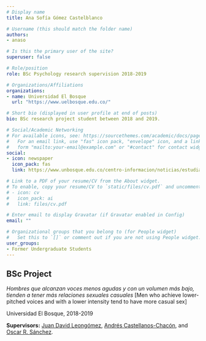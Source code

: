 ```yaml
---
# Display name
title: Ana Sofía Gómez Castelblanco

# Username (this should match the folder name)
authors:
- anaso

# Is this the primary user of the site?
superuser: false

# Role/position
role: BSc Psychology research supervision 2018-2019

# Organizations/Affiliations
organizations:
- name: Universidad El Bosque
  url: "https://www.uelbosque.edu.co/"

# Short bio (displayed in user profile at end of posts)
bio: BSc research project student between 2018 and 2019.

# Social/Academic Networking
# For available icons, see: https://sourcethemes.com/academic/docs/page-builder/#icons
#   For an email link, use "fas" icon pack, "envelope" icon, and a link in the
#   form "mailto:your-email@example.com" or "#contact" for contact widget.
social:
- icon: newspaper
  icon_pack: fas
  link: https://www.unbosque.edu.co/centro-informacion/noticias/estudiante-de-psicologia-obtuvo-reconocimiento-analizando-poblacion

# Link to a PDF of your resume/CV from the About widget.
# To enable, copy your resume/CV to `static/files/cv.pdf` and uncomment the lines below.
# - icon: cv
#   icon_pack: ai
#   link: files/cv.pdf

# Enter email to display Gravatar (if Gravatar enabled in Config)
email: ""

# Organizational groups that you belong to (for People widget)
#   Set this to `[]` or comment out if you are not using People widget.
user_groups:
- Former Undergraduate Students
---
```


## **BSc Project**  

*Hombres que alcanzan voces menos agudas y  con un volumen más bajo, tienden a tener más  relaciones sexuales casuales* [Men who achieve lower-pitched voices and with a lower intensity tend to have more casual sex]

Universidad El Bosque, 2018-2019

**Supervisors:** [Juan David Leongómez](/en/#about), [Andrés Castellanos-Chacón](/en/author/andres-castellanos-chacon/), and [Oscar R. Sánchez](/en/author/oscar-r.-sanchez/).
